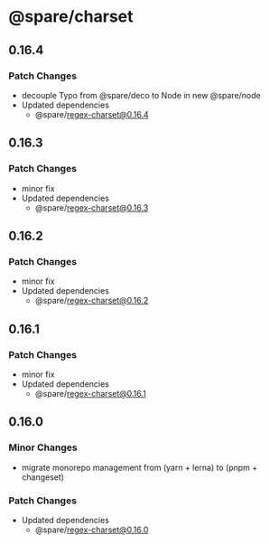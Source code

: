 # @spare/charset

## 0.16.4

### Patch Changes

- decouple Typo from @spare/deco to Node in new @spare/node
- Updated dependencies
  - @spare/regex-charset@0.16.4

## 0.16.3

### Patch Changes

- minor fix
- Updated dependencies
  - @spare/regex-charset@0.16.3

## 0.16.2

### Patch Changes

- minor fix
- Updated dependencies
  - @spare/regex-charset@0.16.2

## 0.16.1

### Patch Changes

- minor fix
- Updated dependencies
  - @spare/regex-charset@0.16.1

## 0.16.0

### Minor Changes

- migrate monorepo management from (yarn + lerna) to (pnpm + changeset)

### Patch Changes

- Updated dependencies
  - @spare/regex-charset@0.16.0
